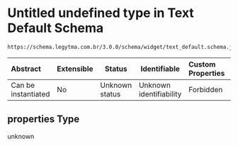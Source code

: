 # Untitled undefined type in Text Default Schema

```txt
https://schema.legytma.com.br/3.0.0/schema/widget/text_default.schema.json#/properties
```




| Abstract            | Extensible | Status         | Identifiable            | Custom Properties | Additional Properties | Access Restrictions | Defined In                                                                                     |
| :------------------ | ---------- | -------------- | ----------------------- | :---------------- | --------------------- | ------------------- | ---------------------------------------------------------------------------------------------- |
| Can be instantiated | No         | Unknown status | Unknown identifiability | Forbidden         | Allowed               | none                | [text_default.schema.json\*](../schema/widget/text_default.schema.json) |

## properties Type

unknown

